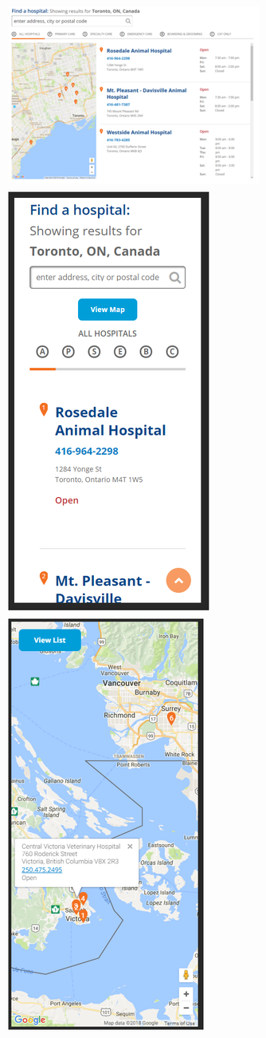 ![Desktop Breakpoint](https://github.com/nkuebler000/ng5-gmaps-prototype/blob/master/desktop1.png)


![Mobile Breakpoint 1](https://github.com/nkuebler000/ng5-gmaps-prototype/blob/master/mobile1.png)


![Mobile Breakpoint 2](https://github.com/nkuebler000/ng5-gmaps-prototype/blob/master/mobile2.png)
